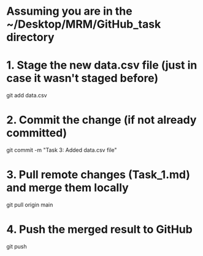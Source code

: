 # Assuming you are in the ~/Desktop/MRM/GitHub_task directory

# 1. Stage the new data.csv file (just in case it wasn't staged before)
git add data.csv

# 2. Commit the change (if not already committed)
git commit -m "Task 3: Added data.csv file"

# 3. Pull remote changes (Task_1.md) and merge them locally
git pull origin main

# 4. Push the merged result to GitHub
git push
